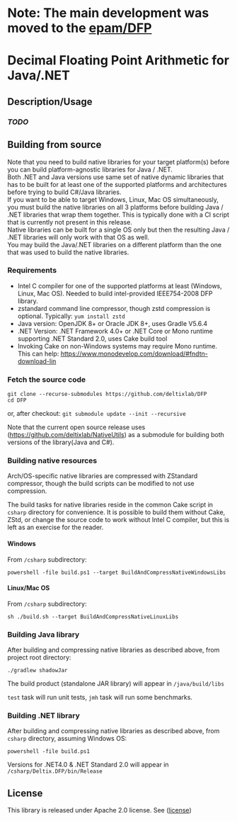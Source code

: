 # Note: The main development was moved to the [epam/DFP](https://github.com/epam/DFP)

# Decimal Floating Point Arithmetic for Java/.NET

## Description/Usage
### *TODO*


## Building from source
Note that you need to build native libraries for your target platform(s) before you can build platform-agnostic libraries for Java / .NET.
\
Both .NET and Java versions use same set of native dynamic libraries that has to be built for at least one of the supported platforms and architectures before trying to build C#/Java libraries.
\
If you want to be able to target Windows, Linux, Mac OS simultaneously, you must build the native libraries on all 3 platforms before building Java / .NET libraries that wrap them together. This is typically done with a CI script that is currently not present in this release.
\
Native libraries can be built for a single OS only but then the resulting Java / .NET libraries will only work with that OS as well.
\
You may build the Java/.NET libraries on a different platform than the one that was used to build the native libraries.


### Requirements
+ Intel C compiler for one of the supported platforms at least (Windows, Linux, Mac OS). Needed to build intel-provided IEEE754-2008 DFP library.
+ zstandard command line compressor, though zstd compression is optional. Typically: `yum install zstd` 
+ Java version: OpenJDK 8+ or Oracle JDK 8+, uses Gradle V5.6.4
+ .NET Version: .NET Framework 4.0+ or .NET Core or Mono runtime supporting .NET Standard 2.0, uses Cake build tool
+ Invoking Cake on non-Windows systems may require Mono runtime. This can help: https://www.monodevelop.com/download/#fndtn-download-lin

### Fetch the source code
```
git clone --recurse-submodules https://github.com/deltixlab/DFP
cd DFP
```
or, after checkout: `git submodule update --init --recursive` 

Note that the current open source release uses (https://github.com/deltixlab/NativeUtils) as a submodule for building both versions of the library(Java and C#).

### Building native resources
Arch/OS-specific native libraries are compressed with ZStandard compressor, though the build scripts can be modified to not use compression. 

The build tasks for native libraries reside in the common Cake script in `csharp` directory for convenience. It is possible to build them without Cake, ZStd, or change the source code to work without Intel C compiler, but this is left as an exercise for the reader.
#### Windows
From `/csharp` subdirectory:
```
powershell -file build.ps1 --target BuildAndCompressNativeWindowsLibs
```
#### Linux/Mac OS
From `/csharp` subdirectory:
```
sh ./build.sh --target BuildAndCompressNativeLinuxLibs
```

### Building Java library
After building and compressing native libraries as described above, from project root directory:
```
./gradlew shadowJar
```
The build product (standalone JAR library) will appear in `/java/build/libs`

`test` task will run unit tests, `jmh` task will run some benchmarks. 


### Building .NET library
After building and compressing native libraries as described above, from `csharp` directory, assuming Windows OS:
```
powershell -file build.ps1
```
Versions for .NET4.0 & .NET Standard 2.0 will appear in `/csharp/Deltix.DFP/bin/Release`

## License
This library is released under Apache 2.0 license. See ([license](LICENSE))
